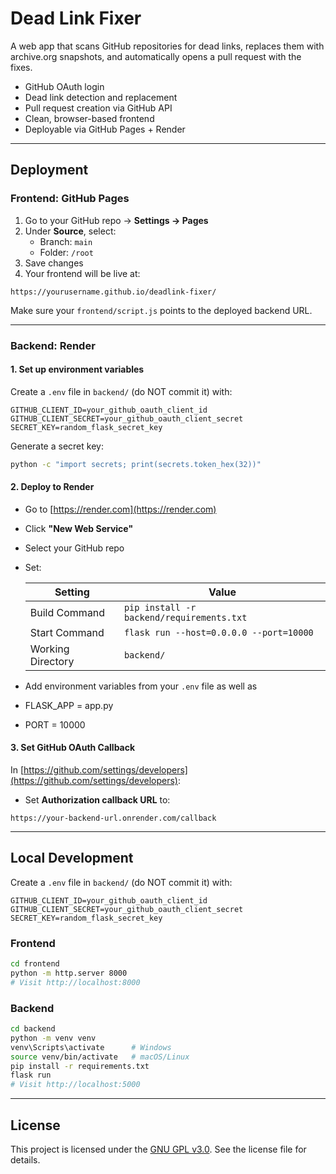 # Dead Link Fixer

A web app that scans GitHub repositories for dead links, replaces them with archive.org snapshots, and automatically opens a pull request with the fixes.

- GitHub OAuth login
- Dead link detection and replacement
- Pull request creation via GitHub API
- Clean, browser-based frontend
- Deployable via GitHub Pages + Render

---

## Deployment

### Frontend: GitHub Pages

1. Go to your GitHub repo → **Settings → Pages**
2. Under **Source**, select:
   - Branch: `main`
   - Folder: `/root`
3. Save changes
4. Your frontend will be live at:
```
https://yourusername.github.io/deadlink-fixer/
```

Make sure your `frontend/script.js` points to the deployed backend URL.

---

### Backend: Render

#### 1. Set up environment variables

Create a `.env` file in `backend/` (do NOT commit it) with:

```env
GITHUB_CLIENT_ID=your_github_oauth_client_id
GITHUB_CLIENT_SECRET=your_github_oauth_client_secret
SECRET_KEY=random_flask_secret_key
```

Generate a secret key:
```bash
python -c "import secrets; print(secrets.token_hex(32))"
```

#### 2. Deploy to Render

- Go to [https://render.com](https://render.com)
- Click **"New Web Service"**
- Select your GitHub repo
- Set:

  | Setting            | Value                                 |
  |--------------------|---------------------------------------|
  | Build Command      | `pip install -r backend/requirements.txt` |
  | Start Command      | `flask run --host=0.0.0.0 --port=10000` |
  | Working Directory  | `backend/`                             |

- Add environment variables from your `.env` file as well as
- FLASK_APP = app.py
- PORT = 10000

#### 3. Set GitHub OAuth Callback

In [https://github.com/settings/developers](https://github.com/settings/developers):

- Set **Authorization callback URL** to:
```
https://your-backend-url.onrender.com/callback
```

---

## Local Development


Create a `.env` file in `backend/` (do NOT commit it) with:

```env
GITHUB_CLIENT_ID=your_github_oauth_client_id
GITHUB_CLIENT_SECRET=your_github_oauth_client_secret
SECRET_KEY=random_flask_secret_key
```

### Frontend

```bash
cd frontend
python -m http.server 8000
# Visit http://localhost:8000
```

### Backend

```bash
cd backend
python -m venv venv
venv\Scripts\activate      # Windows
source venv/bin/activate   # macOS/Linux
pip install -r requirements.txt
flask run
# Visit http://localhost:5000
```

---

## License

This project is licensed under the [GNU GPL v3.0](LICENSE).
See the license file for details.
